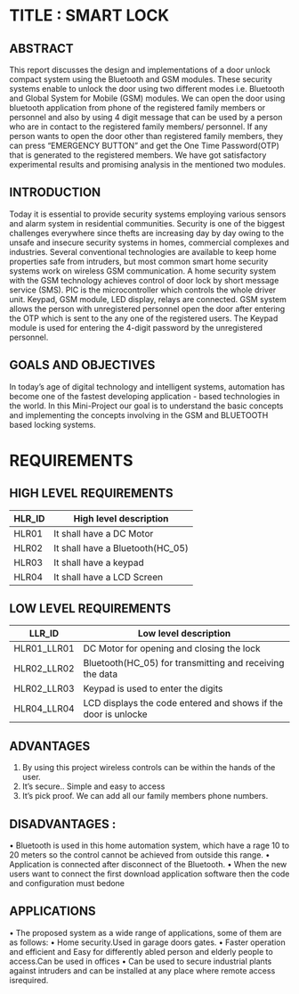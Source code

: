 # TITLE : SMART LOCK

## ABSTRACT
This report discusses the design and implementations of a door unlock compact system using the Bluetooth and GSM modules. These security systems enable to unlock the door using two different modes i.e. Bluetooth and Global System for Mobile (GSM) modules. We can open the door using bluetooth application from phone of the registered family members or personnel and also by using 4 digit message that can be used by a person who are in contact to the registered family members/ personnel. If any person wants to open the door other than registered family members, they can press “EMERGENCY BUTTON” and get the One Time Password(OTP) that is generated to the registered members. We have got satisfactory experimental results and promising analysis in the mentioned two modules.

## INTRODUCTION
Today it is essential to provide security systems employing various sensors and alarm system in residential communities. Security is one of the biggest challenges everywhere since thefts are increasing day by day owing to the unsafe and insecure security systems in homes, commercial complexes and industries. Several conventional technologies are available to keep home properties safe from intruders, but most common smart home security systems work on wireless GSM communication. A home security system with the GSM technology achieves control of door lock by short message service (SMS). PIC is the microcontroller which controls the whole driver unit. Keypad, GSM module, LED display, relays are connected. GSM system allows the person with unregistered personnel open the door after entering the OTP which is sent to the any one of the registered users. The Keypad module is used for entering the 4-digit password by the unregistered personnel.

## GOALS AND OBJECTIVES
In today’s age of digital technology and intelligent systems, automation has become one of the fastest developing application - based technologies in the world. In this Mini-Project our goal is to understand the basic concepts and implementing the concepts involving in the GSM and BLUETOOTH based locking systems.

# REQUIREMENTS
## HIGH LEVEL REQUIREMENTS
|HLR_ID|  High level description|
|--|--|
|HLR01|   It shall have a DC Motor|
|HLR02|   It shall have a Bluetooth(HC_05)| 
|HLR03 | It shall have a keypad|
|HLR04 |  It shall have a LCD Screen|
      
   
## LOW LEVEL REQUIREMENTS
|LLR_ID|        Low level description|
|--|--|
|HLR01_LLR01|DC Motor for opening and closing the lock|
|HLR02_LLR02|Bluetooth(HC_05) for transmitting and receiving the data|
|HLR02_LLR03 |  Keypad is used to enter the digits|
|HLR04_LLR04|  LCD displays the code entered and shows if the door is unlocke|
   

## ADVANTAGES
1. By using this project wireless controls can be within the hands of the user. 
2. It’s secure.. Simple and easy to access
3. It’s pick proof. We can add all our family members phone numbers.

## DISADVANTAGES :
•  Bluetooth is used in this home automation system, which have a rage 10 to 20 meters so the control cannot be achieved from outside this range. 
•  Application is connected after disconnect of the Bluetooth. 
•  When the new users want to connect the first download application software then the code and configuration must bedone

## APPLICATIONS
•  The proposed system as a wide range of applications, some of them are as follows: 
•  Home security.Used in garage doors gates. 
•  Faster operation and efficient and Easy for differently abled person and elderly people to access.Can be used in offices 
•  Can be used to secure industrial plants against intruders and can be installed at any place where remote access isrequired.
